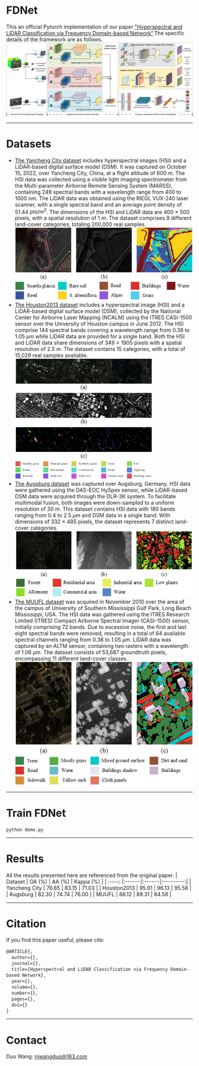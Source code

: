 # FDNet
This an official Pytorch implementation of our paper ["Hyperspectral and LiDAR Classification via Frequency Domain-based Network"]().The specific details of the framework are as follows.
![FDNet](./figure/FDNet.png)
****
# Datasets
- [The Yancheng City dataset]()
includes hyperspectral images (HSI) and a LiDAR-based digital surface model (DSM). It was captured on October 15, 2022, over Yancheng City, China, at a flight altitude of 600 $m$. The HSI data was collected using a visible light imaging spectrometer from the Multi-parameter Airborne Remote Sensing System (MARSS), containing 249 spectral bands with a wavelength range from 400 to 1000 $nm$. The LiDAR data was obtained using the RIEGL VUX-240 laser scanner, with a single spectral band and an average point density of 51.44 $pts/m^{2}$. The dimensions of the HSI and LiDAR data are 400 × 500 pixels, with a spatial resolution of 1 $m$. The dataset comprises 9 different land-cover categories, totaling 200,000 real samples.
![YanchengCity](./figure/YanchengCity.png)
- [The Houston2013 dataset](https://hyperspectral.ee.uh.edu/?page_id=459)
includes a hyperspectral image (HSI) and a LiDAR-based digital surface model (DSM), collected by the National Center for Airborne Laser Mapping (NCALM) using the ITRES CASI-1500 sensor over the University of Houston campus in June 2012. The HSI comprise 144 spectral bands covering a wavelength range from 0.38 to 1.05 $\mu m$ while LiDAR data are provided for a single band. Both the HSI and LiDAR data share dimensions of 349 × 1905 pixels with a spatial resolution of 2.5 $m$. The dataset contains 15 categories, with a total of 15,029 real samples available.
![Houston2013](./figure/Houston2013.png)
- [The Augsburg dataset](https://github.com/danfenghong/ISPRS_S2FL?tab=readme-ov-file)
was captured over Augsburg, Germany. HSI data were gathered using the DAS-EOC HySpex sensor, while LiDAR-based DSM data were acquired through the DLR-3K system. To facilitate multimodal fusion, both images were down-sampled to a uniform resolution of 30 $m$. This dataset contains HSI data with 180 bands ranging from 0.4 to 2.5 $\mu m$ and DSM data in a single band. With dimensions of 332 × 485 pixels, the dataset represents 7 distinct land-cover categories.
![Augsburg](./figure/Augsburg.png)
- [The MUUFL dataset](https://github.com/GatorSense/MUUFLGulfport)
was acquired in November 2010 over the area of the campus of University of Southern Mississippi Gulf Park, Long Beach Mississippi, USA. The HSI data was gathered using the ITRES Research Limited (ITRES) Compact Airborne Spectral Imager (CASI-1500) sensor, initially comprising 72 bands. Due to excessive noise, the first and last eight spectral bands were removed, resulting in a total of 64 available spectral channels ranging from 0.38 to 1.05 $\mu m$. LiDAR data was captured by an ALTM sensor, containing two rasters with a wavelength of 1.06 $\mu m$. The dataset consists of 53,687 groundtruth pixels, encompassing 11 different land-cover classes.
![MUUFL](./figure/MUUFL.png)
****
# Train FDNet
``` 
python demo.py
``` 
****
# Results
All the results presented here are referenced from the original paper.
| Dataset | OA (%) | AA (%) | Kappa (%) |
| :----: |:------:|:------:|:---------:|
| Yancheng City  | 76.65  | 83.15  |   71.03   |
| Houston2013  | 95.91  | 96.13  |   95.58   |
| Augsburg  | 82.30  | 74.74  |   76.00   |
| MUUFL  | 88.12  | 89.31  |   84.58   |
****
# Citation
If you find this paper useful, please cite:
``` 
@ARTICLE{,
  author={},
  journal={}, 
  title={Hyperspectral and LiDAR Classification via Frequency Domain-based Network}, 
  year={},
  volume={},
  number={},
  pages={},
  doi={}
}
```
****
# Contact
Duo Wang: [njwangduo@163.com](njwangduo@163.com)
